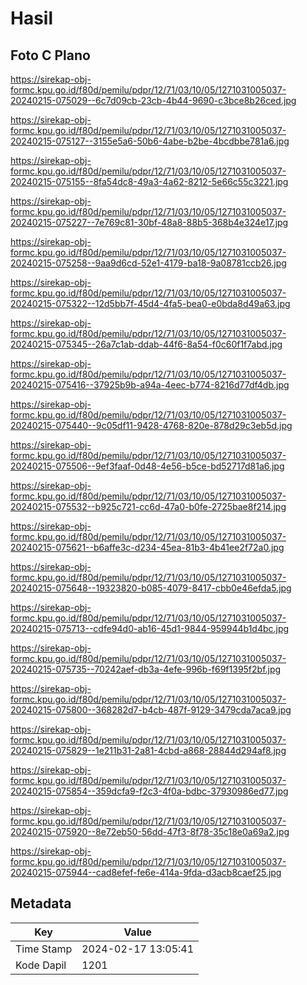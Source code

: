 # Hasil

## Foto C Plano

https://sirekap-obj-formc.kpu.go.id/f80d/pemilu/pdpr/12/71/03/10/05/1271031005037-20240215-075029--6c7d09cb-23cb-4b44-9690-c3bce8b26ced.jpg

https://sirekap-obj-formc.kpu.go.id/f80d/pemilu/pdpr/12/71/03/10/05/1271031005037-20240215-075127--3155e5a6-50b6-4abe-b2be-4bcdbbe781a6.jpg

https://sirekap-obj-formc.kpu.go.id/f80d/pemilu/pdpr/12/71/03/10/05/1271031005037-20240215-075155--8fa54dc8-49a3-4a62-8212-5e66c55c3221.jpg

https://sirekap-obj-formc.kpu.go.id/f80d/pemilu/pdpr/12/71/03/10/05/1271031005037-20240215-075227--7e769c81-30bf-48a8-88b5-368b4e324e17.jpg

https://sirekap-obj-formc.kpu.go.id/f80d/pemilu/pdpr/12/71/03/10/05/1271031005037-20240215-075258--9aa9d6cd-52e1-4179-ba18-9a08781ccb26.jpg

https://sirekap-obj-formc.kpu.go.id/f80d/pemilu/pdpr/12/71/03/10/05/1271031005037-20240215-075322--12d5bb7f-45d4-4fa5-bea0-e0bda8d49a63.jpg

https://sirekap-obj-formc.kpu.go.id/f80d/pemilu/pdpr/12/71/03/10/05/1271031005037-20240215-075345--26a7c1ab-ddab-44f6-8a54-f0c60f1f7abd.jpg

https://sirekap-obj-formc.kpu.go.id/f80d/pemilu/pdpr/12/71/03/10/05/1271031005037-20240215-075416--37925b9b-a94a-4eec-b774-8216d77df4db.jpg

https://sirekap-obj-formc.kpu.go.id/f80d/pemilu/pdpr/12/71/03/10/05/1271031005037-20240215-075440--9c05df11-9428-4768-820e-878d29c3eb5d.jpg

https://sirekap-obj-formc.kpu.go.id/f80d/pemilu/pdpr/12/71/03/10/05/1271031005037-20240215-075506--9ef3faaf-0d48-4e56-b5ce-bd52717d81a6.jpg

https://sirekap-obj-formc.kpu.go.id/f80d/pemilu/pdpr/12/71/03/10/05/1271031005037-20240215-075532--b925c721-cc6d-47a0-b0fe-2725bae8f214.jpg

https://sirekap-obj-formc.kpu.go.id/f80d/pemilu/pdpr/12/71/03/10/05/1271031005037-20240215-075621--b6affe3c-d234-45ea-81b3-4b41ee2f72a0.jpg

https://sirekap-obj-formc.kpu.go.id/f80d/pemilu/pdpr/12/71/03/10/05/1271031005037-20240215-075648--19323820-b085-4079-8417-cbb0e46efda5.jpg

https://sirekap-obj-formc.kpu.go.id/f80d/pemilu/pdpr/12/71/03/10/05/1271031005037-20240215-075713--cdfe94d0-ab16-45d1-9844-959944b1d4bc.jpg

https://sirekap-obj-formc.kpu.go.id/f80d/pemilu/pdpr/12/71/03/10/05/1271031005037-20240215-075735--70242aef-db3a-4efe-996b-f69f1395f2bf.jpg

https://sirekap-obj-formc.kpu.go.id/f80d/pemilu/pdpr/12/71/03/10/05/1271031005037-20240215-075800--368282d7-b4cb-487f-9129-3479cda7aca9.jpg

https://sirekap-obj-formc.kpu.go.id/f80d/pemilu/pdpr/12/71/03/10/05/1271031005037-20240215-075829--1e211b31-2a81-4cbd-a868-28844d294af8.jpg

https://sirekap-obj-formc.kpu.go.id/f80d/pemilu/pdpr/12/71/03/10/05/1271031005037-20240215-075854--359dcfa9-f2c3-4f0a-bdbc-37930986ed77.jpg

https://sirekap-obj-formc.kpu.go.id/f80d/pemilu/pdpr/12/71/03/10/05/1271031005037-20240215-075920--8e72eb50-56dd-47f3-8f78-35c18e0a69a2.jpg

https://sirekap-obj-formc.kpu.go.id/f80d/pemilu/pdpr/12/71/03/10/05/1271031005037-20240215-075944--cad8efef-fe6e-414a-9fda-d3acb8caef25.jpg


## Metadata

| Key        | Value               |
| ---------- | ------------------- |
| Time Stamp | 2024-02-17 13:05:41 |
| Kode Dapil | 1201                |




